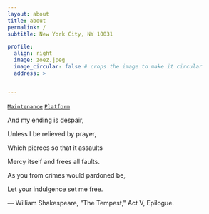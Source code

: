 ```yaml
---
layout: about
title: about
permalink: /
subtitle: New York City, NY 10031

profile:
  align: right
  image: zoez.jpeg
  image_circular: false # crops the image to make it circular
  address: >


---
```


[`Maintenance`](https://brook-smash-1a0.notion.site/Maintenance-43e222f3a13c417b97b777d3f479b9f8?pvs=4) [`Platform`](https://brook-smash-1a0.notion.site/b5219ebfc9994963ab06013b655a88e9?pvs=4)


And my ending is despair,

Unless I be relieved by prayer,

Which pierces so that it assaults

Mercy itself and frees all faults.

As you from crimes would pardoned be,

Let your indulgence set me free.

  — William Shakespeare, "The Tempest," Act V, Epilogue.


